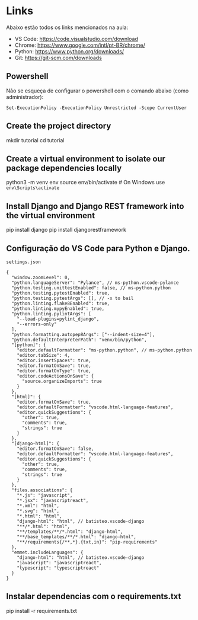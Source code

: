 # Links
Abaixo estão todos os links mencionados na aula:

- VS Code: https://code.visualstudio.com/download
- Chrome: https://www.google.com/intl/pt-BR/chrome/
- Python: https://www.python.org/downloads/
- Git: https://git-scm.com/downloads

## Powershell
Não se esqueça de configurar o powershell com o comando abaixo (como administrador):

```
Set-ExecutionPolicy -ExecutionPolicy Unrestricted -Scope CurrentUser

```

## Create the project directory
mkdir tutorial
cd tutorial

## Create a virtual environment to isolate our package dependencies locally
python3 -m venv env
source env/bin/activate  # On Windows use `env\Scripts\activate`

## Install Django and Django REST framework into the virtual environment
pip install django
pip install djangorestframework

## Configuração do VS Code para Python e Django.
```
settings.json

{
  "window.zoomLevel": 0,
  "python.languageServer": "Pylance", // ms-python.vscode-pylance
  "python.testing.unittestEnabled": false, // ms-python.python
  "python.testing.pytestEnabled": true,
  "python.testing.pytestArgs": [], // -x to bail
  "python.linting.flake8Enabled": true,
  "python.linting.mypyEnabled": true,
  "python.linting.pylintArgs": [
    "--load-plugins=pylint_django",
    "--errors-only"
  ],
  "python.formatting.autopep8Args": ["--indent-size=4"],
  "python.defaultInterpreterPath": "venv/bin/python",
  "[python]": {
    "editor.defaultFormatter": "ms-python.python", // ms-python.python
    "editor.tabSize": 4,
    "editor.insertSpaces": true,
    "editor.formatOnSave": true,
    "editor.formatOnType": true,
    "editor.codeActionsOnSave": {
      "source.organizeImports": true
    }
  },
  "[html]": {
    "editor.formatOnSave": true,
    "editor.defaultFormatter": "vscode.html-language-features",
    "editor.quickSuggestions": {
      "other": true,
      "comments": true,
      "strings": true
    }
  },
  "[django-html]": {
    "editor.formatOnSave": false,
    "editor.defaultFormatter": "vscode.html-language-features",
    "editor.quickSuggestions": {
      "other": true,
      "comments": true,
      "strings": true
    }
  },
  "files.associations": {
    "*.js": "javascript",
    "*.jsx": "javascriptreact",
    "*.xml": "html",
    "*.svg": "html",
    "*.html": "html",
    "django-html": "html", // batisteo.vscode-django
    "**/*.html": "html",
    "**/templates/**/*.html": "django-html",
    "**/base_templates/**/*.html": "django-html",
    "**/requirements{/**,*}.{txt,in}": "pip-requirements"
  },
  "emmet.includeLanguages": {
    "django-html": "html", // batisteo.vscode-django
    "javascript": "javascriptreact",
    "typescript": "typescriptreact"
  }
}
```
## Instalar dependencias com o requirements.txt
pip install -r requirements.txt
